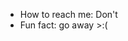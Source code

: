-  How to reach me: Don't
-  Fun fact: go away >:(

<!---
Cbp846/Cbp846 is a ✨ special ✨ repository because its `README.md` (this file) appears on your GitHub profile.
You can click the Preview link to take a look at your changes.
--->
